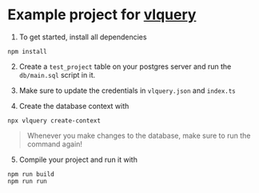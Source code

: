 # Example project for [vlquery](https://npmjs.com/vlquery)

1. To get started, install all dependencies
```
npm install
```

2. Create a `test_project` table on your postgres server and run the `db/main.sql` script in it.
3. Make sure to update the credentials in `vlquery.json` and `index.ts`

4. Create the database context with
```
npx vlquery create-context
```

> Whenever you make changes to the database, make sure to run the command again!

5. Compile your project and run it with
```
npm run build
npm run run
```